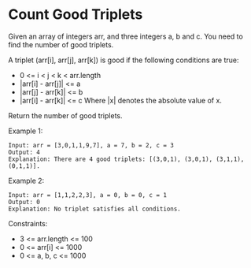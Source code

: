 # Count Good Triplets

Given an array of integers arr, and three integers a, b and c. You need to find the number of good triplets.

A triplet (arr[i], arr[j], arr[k]) is good if the following conditions are true:

- 0 <= i < j < k < arr.length
- |arr[i] - arr[j]| <= a
- |arr[j] - arr[k]| <= b
- |arr[i] - arr[k]| <= c
  Where |x| denotes the absolute value of x.

Return the number of good triplets.

Example 1:

```
Input: arr = [3,0,1,1,9,7], a = 7, b = 2, c = 3
Output: 4
Explanation: There are 4 good triplets: [(3,0,1), (3,0,1), (3,1,1), (0,1,1)].
```

Example 2:

```
Input: arr = [1,1,2,2,3], a = 0, b = 0, c = 1
Output: 0
Explanation: No triplet satisfies all conditions.
```

Constraints:

- 3 <= arr.length <= 100
- 0 <= arr[i] <= 1000
- 0 <= a, b, c <= 1000
